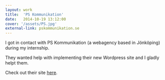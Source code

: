 ```yaml
---
layout: work
title:  'PS Kommunikation'
date:   2014-10-19 13:12:00
cover: '/assets/PS.jpg'
external-link: pskommunikation.se
---
```


I got in contact with PS Kommunikation (a webagency based in Jönköping) during my internship.

They wanted help with implementing their new Wordpress site and I gladly helpt them.

Check out their site [here](http://pskommunikation.se).
